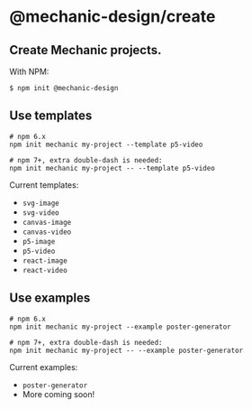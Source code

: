 # @mechanic-design/create

## Create Mechanic projects.

With NPM:

`$ npm init @mechanic-design`

## Use templates

```
# npm 6.x
npm init mechanic my-project --template p5-video
```

```
# npm 7+, extra double-dash is needed:
npm init mechanic my-project -- --template p5-video
```

Current templates:

- `svg-image`
- `svg-video`
- `canvas-image`
- `canvas-video`
- `p5-image`
- `p5-video`
- `react-image`
- `react-video`

## Use examples

```
# npm 6.x
npm init mechanic my-project --example poster-generator
```

```
# npm 7+, extra double-dash is needed:
npm init mechanic my-project -- --example poster-generator
```

Current examples:

- `poster-generator`
- More coming soon!
